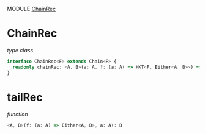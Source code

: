 MODULE [ChainRec](https://github.com/gcanti/fp-ts/blob/master/src/ChainRec.ts)

# ChainRec

_type class_

```ts
interface ChainRec<F> extends Chain<F> {
  readonly chainRec: <A, B>(a: A, f: (a: A) => HKT<F, Either<A, B>>) => HKT<F, B>
}
```

# tailRec

_function_

```ts
<A, B>(f: (a: A) => Either<A, B>, a: A): B
```
